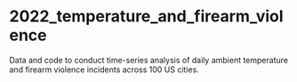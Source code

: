 # 2022_temperature_and_firearm_violence
Data and code to conduct time-series analysis of daily ambient temperature and firearm violence incidents across 100 US cities.
